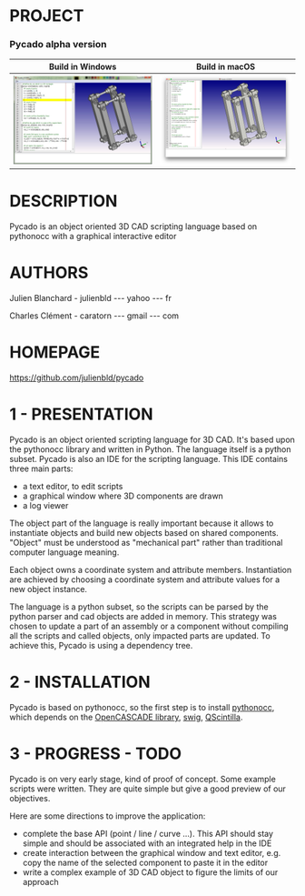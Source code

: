 PROJECT
=============================================
### Pycado alpha version

| **Build in Windows**                              | **Build in macOS**                               |
| :----:                                            | :----:                                           |
| ![demo_Windows](./pycado/data/cnc_components.jpg) | ![demo_Mac](./pycado/data/cnc_component_mac.png) |

DESCRIPTION
=============================================
Pycado is an object oriented 3D CAD scripting language based on pythonocc with a graphical interactive editor

AUTHORS
=============================================
Julien Blanchard - julienbld --- yahoo --- fr

Charles Clément - caratorn --- gmail --- com

HOMEPAGE
=============================================
https://github.com/julienbld/pycado



1 - PRESENTATION
================

Pycado is an object oriented scripting language for 3D CAD. It's based upon the
pythonocc library and written in Python. The language itself is a python subset.
Pycado is also an IDE for the scripting language. This IDE contains three main
parts:

- a text editor, to edit scripts
- a graphical window where 3D components are drawn
- a log viewer

The object part of the language is really important because it allows to
instantiate objects and build new objects based on shared components. "Object"
must be understood as "mechanical part" rather than traditional computer
language meaning.

Each object owns a coordinate system and attribute members. Instantiation are
achieved by choosing a coordinate system and attribute values for a new object
instance.

The language is a python subset, so the scripts can be parsed by the python
parser and cad objects are added in memory. This strategy was chosen to update
a part of an assembly or a component without compiling all the scripts and called
objects, only impacted parts are updated. To achieve this, Pycado is using a
dependency tree.



2 - INSTALLATION
================
Pycado is based on pythonocc, so the first step is to install [pythonocc](https://github.com/tpaviot/pythonocc-core), which
depends on the [OpenCASCADE library](http://www.opencascade.org/), [swig](http://www.swig.org/), [QScintilla](http://www.riverbankcomputing.co.uk/software/qscintilla).



3 - PROGRESS - TODO
===================
Pycado is on very early stage, kind of proof of concept. Some example scripts
were written. They are quite simple but give a good preview of our objectives.

Here are some directions to improve the application:
- complete the base API (point / line / curve ...). This API should stay simple
  and should be associated with an integrated help in the IDE
- create interaction between the graphical window and text editor, e.g. copy
  the name of the selected component to paste it in the editor
- write a complex example of 3D CAD object to figure the limits of our approach
